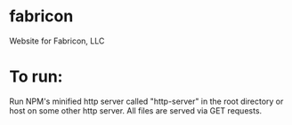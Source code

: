 fabricon
========

Website for Fabricon, LLC


# To run:

Run NPM's minified http server called "http-server" in the root directory or host on some other http server. All files are served via GET requests.